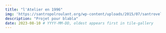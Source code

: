 ```yaml
---
title: "l'Atelier en 1996"
img: 'https://santropolroulant.org/wp-content/uploads/2015/07/santrovelo-200x200.jpg' # '/imgs/browse-heritage.png'
description: "Projet pour blabla"
date: 2023-08-10 # YYYY-MM-DD, oldest appears first in tile-gallery
---
```

